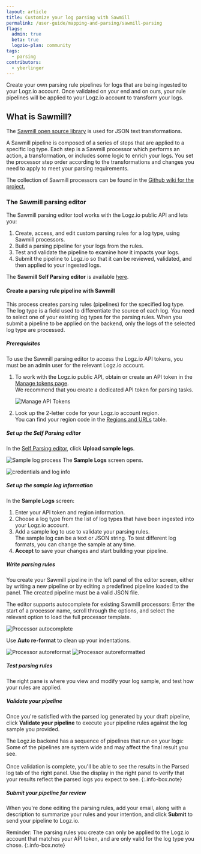 ```yaml
---
layout: article
title: Customize your log parsing with Sawmill
permalink: /user-guide/mapping-and-parsing/sawmill-parsing
flags:
  admin: true
  beta: true
  logzio-plan: community
tags:
  - parsing
contributors:
  - yberlinger
---
```


Create your own parsing rule pipelines for logs that are being ingested to your Logz.io account. Once validated on your end and on ours, your rule pipelines will be applied to your Logz.io account to transform your logs. 

## What is Sawmill?

The [Sawmill open source library](https://github.com/logzio/sawmill) is used for JSON text transformations. 

A Sawmill pipeline is composed of a series of steps that are applied to a specific log type. Each step is a Sawmill processor which performs an action, a transformation, or includes some logic to enrich your logs. You set the processor step order according to the transformations and changes you need to apply to meet your parsing requirements.

The collection of Sawmill processors can be found in the [Github wiki for the project.](https://github.com/logzio/sawmill/wiki)  


### The Sawmill parsing editor

The Sawmill parsing editor tool works with the Logz.io public API and lets you: 

1. Create, access, and edit custom parsing rules for a log type, using Sawmill processors.
2. Build a parsing pipeline for your logs from the rules.
2. Test and validate the pipeline to examine how it impacts your logs.
3. Submit the pipeline to Logz.io so that it can be reviewed, validated, and then applied to your ingested logs.

The **Sawmill Self Parsing editor** is available [here](https://sawmill-logz.herokuapp.com/).

#### Create a parsing rule pipeline with Sawmill

This process creates parsing rules (pipelines) for the specified log type. The log type is a field used to differentiate the source of each log. You need to select one of your existing log types for the parsing rules. When you submit a pipeline to be applied on the backend, only the logs of the selected log type are processed.

<div class="tasklist">

##### Prerequisites

To use the Sawmill parsing editor to access the Logz.io API tokens, you must be an admin user for the relevant Logz.io account.

1. To work with the Logz.io public API, obtain or create an API token in the [Manage tokens page](https://app.logz.io/#/dashboard/settings/manage-tokens/api). <br>We recommend that you create a dedicated API token for parsing tasks. 
   
    ![Manage API Tokens](https://dytvr9ot2sszz.cloudfront.net/logz-docs/parsing-and-mapping/manage-api-tokens1.png)

2. Look up the 2-letter code for your Logz.io account region. <br>You can find your region code in the [Regions and URLs](https://docs.logz.io/user-guide/accounts/account-region.html#regions-and-urls) table.


##### Set up the Self Parsing editor

In the [Self Parsing editor]((https://sawmill-logz.herokuapp.com/)), click **Upload sample logs**.  

![Sample log process](https://dytvr9ot2sszz.cloudfront.net/logz-docs/parsing-and-mapping/start_upload.png)
The **Sample Logs** screen opens.

![credentials and log info](https://dytvr9ot2sszz.cloudfront.net/logz-docs/parsing-and-mapping/sample_logs.png)

##### Set up the sample log information

In the **Sample Logs** screen:

1. Enter your API token and region information. 
2. Choose a log type from the list of log types that have been ingested into your Logz.io account.
3. Add a sample log to use to validate your parsing rules. <br> The sample log can be a text or JSON string. To test different log formats, you can change the sample at any time.    
4. **Accept** to save your changes and start building your pipeline.

#####  Write parsing rules

You create your Sawmill pipeline in the left panel of the editor screen, either by writing a new pipeline or by editing a predefined pipeline loaded to the panel. The created pipeline must be a valid JSON file.

The editor supports autocomplete for existing Sawmill processors: Enter the start of a processor name, scroll through the options, and select the relevant option to load the full processor template.  

![Processor autocomplete](https://dytvr9ot2sszz.cloudfront.net/logz-docs/parsing-and-mapping/sawmill_autocomplete2.png)

Use **Auto re-format** to clean up your indentations. 

![Processor autoreformat](https://dytvr9ot2sszz.cloudfront.net/logz-docs/parsing-and-mapping/auto_reformat-before.png) ![Processor autoreformatted](https://dytvr9ot2sszz.cloudfront.net/logz-docs/parsing-and-mapping/auto_reformat-after.png)


##### Test parsing rules
The right pane is where you view and modify your log sample, and test how your rules are applied. 
<!-- screen image-->
   
##### Validate your pipeline

Once you're satisfied with the parsed log generated by your draft pipeline, click **Validate your pipeline** to execute your pipeline rules against the log sample you provided. 

<!-- info-box-start:info -->
The Logz.io backend has a sequence of pipelines that run on your logs: Some of the pipelines are system wide and may affect the final result you see. <br><br>  Once validation is complete, you'll  be able to see the results in the Parsed log tab of the right panel. Use the display in the right panel to verify that your results reflect the parsed logs you expect to see.
{:.info-box.note}
<!-- info-box-end -->

##### Submit your pipeline for review

When you're done editing the parsing rules, add your email, along with a description to summarize your rules and your intention, and click **Submit** to send your pipeline to Logz.io.


<!-- info-box-start:info -->
Reminder: The parsing rules you create can only be applied to the Logz.io account that matches your API token, and are only valid for the log type you chose. 
{:.info-box.note}
<!-- info-box-end -->